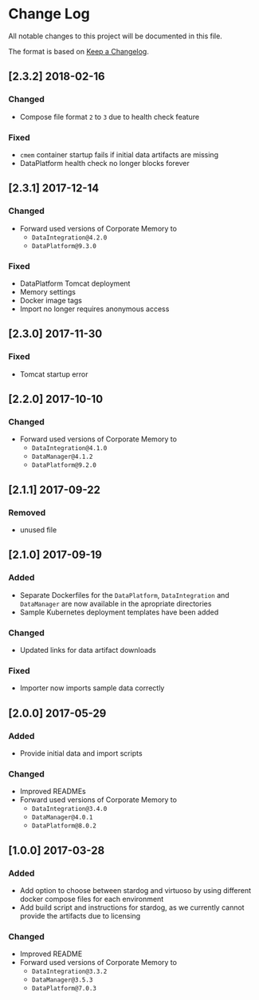 # Change Log

All notable changes to this project will be documented in this file.

The format is based on [Keep a Changelog](http://keepachangelog.com/).

## [2.3.2] 2018-02-16

### Changed

- Compose file format `2` to `3` due to health check feature

### Fixed

- `cmem` container startup fails if initial data artifacts are missing
- DataPlatform health check no longer blocks forever

## [2.3.1] 2017-12-14

### Changed

- Forward used versions of Corporate Memory to
    - `DataIntegration@4.2.0`
    - `DataPlatform@9.3.0`

### Fixed

- DataPlatform Tomcat deployment
- Memory settings
- Docker image tags
- Import no longer requires anonymous access

## [2.3.0] 2017-11-30

### Fixed

- Tomcat startup error

## [2.2.0] 2017-10-10

### Changed

- Forward used versions of Corporate Memory to
    - `DataIntegration@4.1.0`
    - `DataManager@4.1.2`
    - `DataPlatform@9.2.0`

## [2.1.1] 2017-09-22

### Removed

- unused file

## [2.1.0] 2017-09-19

### Added

- Separate Dockerfiles for the `DataPlatform`, `DataIntegration` and `DataManager` are now available in the apropriate directories
- Sample Kubernetes deployment templates have been added

### Changed

- Updated links for data artifact downloads

### Fixed

- Importer now imports sample data correctly

## [2.0.0] 2017-05-29

### Added

- Provide initial data and import scripts

### Changed

- Improved READMEs
- Forward used versions of Corporate Memory to
    - `DataIntegration@3.4.0`
    - `DataManager@4.0.1`
    - `DataPlatform@8.0.2`

## [1.0.0] 2017-03-28

### Added

- Add option to choose between stardog and virtuoso by using different docker compose files for each environment
- Add build script and instructions for stardog, as we currently cannot provide the artifacts due to licensing

### Changed

- Improved README
- Forward used versions of Corporate Memory to
    - `DataIntegration@3.3.2`
    - `DataManager@3.5.3`
    - `DataPlatform@7.0.3`
